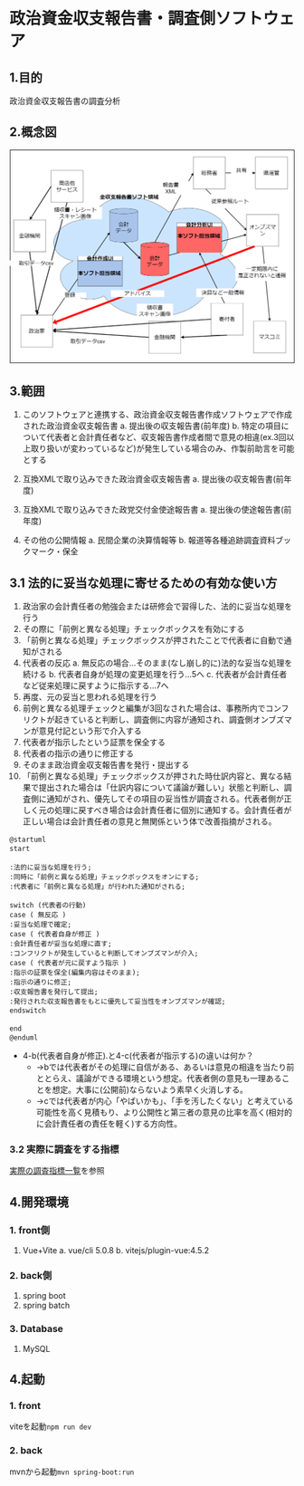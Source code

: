 # 政治資金収支報告書・調査側ソフトウェア

## 1.目的

政治資金収支報告書の調査分析

## 2.概念図

![概念図調査側](./docs/images/概念図調査側.drawio.png)

## 3.範囲

1. このソフトウェアと連携する、政治資金収支報告書作成ソフトウェアで作成された政治資金収支報告書
a. 提出後の収支報告書(前年度)
b. 特定の項目について代表者と会計責任者など、収支報告書作成者間で意見の相違(ex.3回以上取り扱いが変わっているなど)が発生している場合のみ、作製前助言を可能とする

2. 互換XMLで取り込みできた政治資金収支報告書
a. 提出後の収支報告書(前年度)

3. 互換XMLで取り込みできた政党交付金使途報告書
a. 提出後の使途報告書(前年度)

4. その他の公開情報
a. 民間企業の決算情報等
b. 報道等各種追跡調査資料ブックマーク・保全

## 3.1 法的に妥当な処理に寄せるための有効な使い方

1. 政治家の会計責任者の勉強会または研修会で習得した、法的に妥当な処理を行う
2. その際に「前例と異なる処理」チェックボックスを有効にする
3. 「前例と異なる処理」チェックボックスが押されたことで代表者に自動で通知がされる
4. 代表者の反応
  a. 無反応の場合…そのまま(なし崩し的に)法的な妥当な処理を続ける
  b. 代表者自身が処理の変更処理を行う…5へ
  c. 代表者が会計責任者など従来処理に戻すように指示する…7へ
5. 再度、元の妥当と思われる処理を行う
6. 前例と異なる処理チェックと編集が3回なされた場合は、事務所内でコンフリクトが起きていると判断し、調査側に内容が通知され、調査側オンブズマンが意見付記という形で介入する
7. 代表者が指示したという証票を保全する
8. 代表者の指示の通りに修正する
9. そのまま政治資金収支報告書を発行・提出する
10. 「前例と異なる処理」チェックボックスが押された時仕訳内容と、異なる結果で提出された場合は「仕訳内容について議論が難しい」状態と判断し、調査側に通知がされ、優先してその項目の妥当性が調査される。代表者側が正しく元の処理に戻すべき場合は会計責任者に個別に通知する。会計責任者が正しい場合は会計責任者の意見と無関係という体で改善指摘がされる。

```plantuml
@startuml
start

:法的に妥当な処理を行う;
:同時に「前例と異なる処理」チェックボックスをオンにする;
:代表者に「前例と異なる処理」が行われた通知がされる;

switch (代表者の行動)
case ( 無反応 )
:妥当な処理で確定;
case ( 代表者自身が修正 )
:会計責任者が妥当な処理に直す;
:コンフリクトが発生していると判断してオンブズマンが介入;
case ( 代表者が元に戻すよう指示 )
:指示の証票を保全(編集内容はそのまま);
:指示の通りに修正;
:収支報告書を発行して提出;
:発行された収支報告書をもとに優先して妥当性をオンブズマンが確認;
endswitch

end
@enduml
```

- 4-b(代表者自身が修正).と4-c(代表者が指示する)の違いは何か？<br>
  - →bでは代表者がその処理に自信がある、あるいは意見の相違を当たり前ととらえ、議論ができる環境という想定。代表者側の意見も一理あることを想定。大事に(公開前)ならないよう素早く火消しする。
  - →cでは代表者が内心「やばいかも」、「手を汚したくない」と考えている可能性を高く見積もり、より公開性と第三者の意見の比率を高く(相対的に会計責任者の責任を軽く)する方向性。

### 3.2 実際に調査をする指標

[実際の調査指標一覧](./docs/survey_indicator.md)を参照

## 4.開発環境

### 1. front側

1. Vue+Vite
a. vue/cli  5.0.8
b. vitejs/plugin-vue:4.5.2

### 2. back側

1. spring boot
2. spring batch

### 3. Database

1. MySQL

## 4.起動

### 1. front

viteを起動`npm run dev`

### 2. back

mvnから起動`mvn spring-boot:run`

